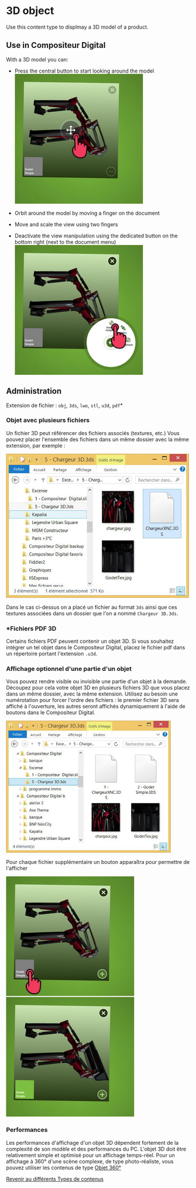 # 3D object

Use this content type  to displmay a 3D model of a product.

## Use in Compositeur Digital

With a 3D model you can:

- Press the central button to start looking around the model<br/>
![objet 3D activation](img/3d_activation.jpg)

- Orbit around the model by moving a finger on the document
- Move and scale the view using two fingers
- Deactivate the view manipulation using the dedicated button on the bottom right (next to the document menu)
![objet 3D desactivation](img/3d_desactivation.jpg)


## Administration

Extension de fichier : `obj`, `3ds`, `lwo`, `stl`, `u3d`, `pdf`*

### Objet avec plusieurs fichiers

Un fichier 3D peut référencer des fichiers associés (textures, etc.) Vous pouvez placer l'ensemble des fichiers dans un même dossier avec la même extension, par exemple :

![explorer 3D object](img/explorer_3dobj.jpg)

Dans le cas ci-dessus on a placé un fichier au format `3ds` ainsi que ces textures associées dans un dossier que l'on a nommé `Chargeur 3D.3ds`.

### *Fichiers PDF 3D
Certains fichiers PDF peuvent contenir un objet 3D. Si vous souhaitez intégrer un tel objet dans le Compositeur Digital, placez le fichier pdf dans un répertoire portant l'extension `.u3d`.

### Affichage optionnel d'une partie d'un objet

Vous pouvez rendre visible ou invisible une partie d'un objet à la demande. Découpez pour cela votre objet 3D en plusieurs fichiers 3D que vous placez dans un même dossier, avec la même extension. Utilisez au besoin une numérotation pour forcer l'ordre des fichiers : le premier fichier 3D sera affiché à l'ouverture, les autres seront affichés dynamiquement à l'aide de boutons dans le Compositeur Digital.

![explorer 3D object](img/explorer_3dobj2.jpg)

Pour chaque fichier supplémentaire un bouton apparaîtra pour permettre de l'afficher

![layer](img/3d_layers1.jpg) ![layer activated](img/3d_layers2.jpg)

### Performances

Les performances d'affichage d'un objet 3D dépendent fortement de la complexité de son modèle et des performances du PC. L'objet 3D doit être relativement simple et optimisé pour un affichage temps-réel. Pour un affichage à 360° d'une scène complexe, de type photo-réaliste, vous pouvez utiliser les contenus de type [Objet 360°](sequence.md)

[Revenir au différents Types de contenus](content_types.md)
